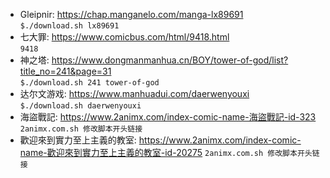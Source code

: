 - Gleipnir: https://chap.manganelo.com/manga-lx89691  
    ` $./download.sh lx89691 `
- 七大罪: https://www.comicbus.com/html/9418.html  
    ` 9418 `
- 神之塔: https://www.dongmanmanhua.cn/BOY/tower-of-god/list?title_no=241&page=31  
    ` $./download.sh 241 tower-of-god `
- 达尔文游戏: https://www.manhuadui.com/daerwenyouxi  
    ` $./download.sh daerwenyouxi ` 
- 海盜戰記: https://www.2animx.com/index-comic-name-海盜戰記-id-323  
    ` 2animx.com.sh 修改脚本开头链接 `
- 歡迎來到實力至上主義的教室: https://www.2animx.com/index-comic-name-歡迎來到實力至上主義的教室-id-20275
    ` 2animx.com.sh 修改脚本开头链接 `